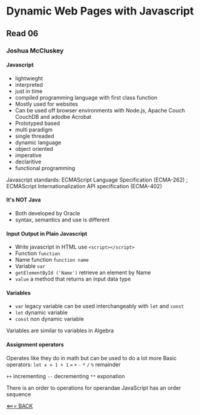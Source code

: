 # Dynamic Web Pages with Javascript

## Read 06

### Joshua McCluskey

#### Javascript

- lightwieght
- interpreted
- just in time
- compiled programming language with first class function
- Mostly used for websites
- Can be used off browser environments with Node.js, Apache Couch CouchDB and adodbe Acrobat
- Prototyped based
- multi paradigm
- single threaded
- dynamic language
- object oriented
- imperative
- declaritive
- functional programming

Javascript standards:  ECMAScript Language Specification (ECMA-262) ; ECMAScript Internationalization API specification (ECMA-402)

#### It's NOT Java

- Both developed by Oracle
- syntax, semantics and use is different

#### Input Output in Plain Javascript

- Write javascript in HTML use `<script></script>`
- Function `function`
- Name function `function name`
- Variable `var`
- `getElementById ('Name')` retrieve an element by Name
- `value` a method that returns an input data type

#### Variables

- `var` legacy variable can be used interchangeably with `let` and `const`
- `let` dynamic variable
- `const` non dynamic variable


Variables are similar to variables in Algebra

#### Assignment operators

Operates like they do in math but can be used to do a lot more
Basic operators: `let x = 1 + 1`
`=`
`+`
`-`
`*`
`/`
`%` remainder

`++` incrementing
`--` decrementing
`**` exponation


There is an order to operations for operandae JavaScript has an order sequence

[<=== BACK](reading-notes/README.md)
